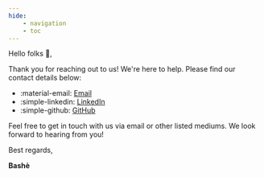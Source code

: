 ```yaml
---
hide:
    - navigation
    - toc
---
```


Hello folks 👋,

Thank you for reaching out to us! We're here to help. Please find our contact details below:

<div class="grid cards" markdown>

-   :material-email: [Email](mailto:reachus@bashe.in)
-   :simple-linkedin: [LinkedIn](https://www.linkedin.com/showcase/bashe)
-   :simple-github: [GitHub](https://github.com/bashe-india)

</div>

Feel free to get in touch with us via email or other listed mediums. We look forward to hearing from you!

Best regards,

**Bashè**
